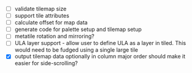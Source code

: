 * [ ] validate tilemap size
* [ ] support tile attributes
* [ ] calculate offset for map data
* [ ] generate code for palette setup and tilemap setup
* [ ] metatile rotation and mirroring?
* [ ] ULA layer support - allow user to define ULA as a layer
  in tiled. This would need to be fudged using a single
  large tile
* [x] output tilemap data optionally in column major order
  should make it easier for side-scrolling?
